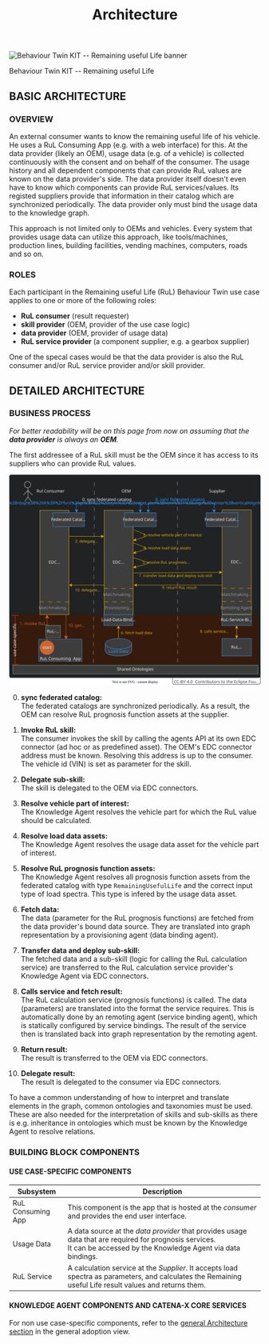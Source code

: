 ﻿---
id: architecture
title: Architecture
description: Behaviour Twin KIT
---

<div style={{display:'block'}}>
  <div style={{display:'inline-block', verticalAlign:'top'}}>

![Behaviour Twin KIT -- Remaining useful Life banner](@site/static/img/kit-icons/behaviour-twin-rul-kit-icon-mini.svg)

  </div>
  <div style={{display:'inline-block', fontSize:17, color:'rgb(255,166,1)', marginLeft:7, verticalAlign:'top', paddingTop:6}}>
Behaviour Twin KIT -- Remaining useful Life
  </div>
</div>

## BASIC ARCHITECTURE

### OVERVIEW

An external consumer wants to know the remaining useful life of his vehicle. He uses a RuL Consuming App (e.g. with a web interface) for this. At the data provider (likely an OEM), usage data (e.g. of a vehicle) is collected continuously with the consent and on behalf of the consumer. The usage history and all dependent components that can provide RuL values are known on the data provider's side. The data provider itself doesn't even have to know which components can provide RuL services/values. Its registed suppliers provide that information in their catalog which are synchronized periodically. The data provider only must bind the usage data to the knowledge graph.

This approach is not limited only to OEMs and vehicles. Every system that provides usage data can utilize this approach, like tools/machines, production lines, building facilities, vending machines, computers, roads and so on.

### ROLES

Each participant in the Remaining useful Life (RuL) Behaviour Twin use case applies to one or more of the following roles:

- **RuL consumer** (result requester)
- **skill provider** (OEM, provider of the use case logic)
- **data provider** (OEM, provider of usage data)
- **RuL service provider** (a component supplier, e.g. a gearbox supplier)

One of the specal cases would be that the data provider is also the RuL consumer and/or RuL service provider and/or skill provider.

## DETAILED ARCHITECTURE

### BUSINESS PROCESS

*For better readability will be on this page from now on assuming that the **data provider** is always an **OEM**.*

The first addressee of a RuL skill must be the OEM since it has access to its suppliers who can provide RuL values.

![business-process](assets/business-process.drawio.svg)

0. **sync federated catalog:** <br/> The federated catalogs are synchronized periodically. As a result, the OEM can resolve RuL prognosis function assets at the supplier.

1. **Invoke RuL skill:** <br/> The consumer invokes the skill by calling the agents API at its own EDC connector (ad hoc or as predefined asset). The OEM's EDC connector address must be known. Resolving this address is up to the consumer. The vehicle id (VIN) is set as parameter for the skill.

2. **Delegate sub-skill:** <br/> The skill is delegated to the OEM via EDC connectors.

3. **Resolve vehicle part of interest:** <br/> The Knowledge Agent resolves the vehicle part for which the RuL value should be calculated.

4. **Resolve load data assets:** <br/> The Knowledge Agent resolves the usage data asset for the vehicle part of interest.

5. **Resolve RuL prognosis function assets:** <br/> The Knowledge Agent resolves all prognosis function assets from the federated catalog with type `RemainingUsefulLife` and the correct input type of load spectra. This type is infered by the usage data asset.

6. **Fetch data:** <br/> The data (parameter for the RuL prognosis functions) are fetched from the data provider's bound data source. They are translated into graph representation by a provisioning agent (data binding agent).

7. **Transfer data and deploy sub-skill:** <br/> The fetched data and a sub-skill (logic for calling the RuL calculation service) are transferred to the RuL calculation service provider's Knowledge Agent via EDC connectors.

8. **Calls service and fetch result:** <br/> The RuL calculation service (prognosis functions) is called. The data (parameters) are translated into the format the service requires. This is automatically done by an remoting agent (service binding agent), which is statically configured by service bindings. The result of the service then is translated back into graph representation by the remoting agent.

9. **Return result:** <br/> The result is transferred to the OEM via EDC connectors.

10. **Delegate result:** <br/> The result is delegated to the consumer via EDC connectors.

To have a common understanding of how to interpret and translate elements in the graph, common ontologies and taxonomies must be used. These are also needed for the interpretation of skills and sub-skills as there is e.g. inheritance in ontologies which must be known by the Knowledge Agent to resolve relations.

### BUILDING BLOCK COMPONENTS

#### USE CASE-SPECIFIC COMPONENTS

|Subsystem|Description|
|---------|-----------|
|RuL Consuming App|This component is the app that is hosted at the *consumer* and provides the end user interface.|
|Usage Data|A data source at the *data provider* that provides usage data that are required for prognosis services. <BR/> It can be accessed by the Knowledge Agent via data bindings.|
|RuL Service|A calculation service at the *Supplier*. It accepts load spectra as parameters, and calculates the Remaining useful Life result values and returns them.|

#### KNOWLEDGE AGENT COMPONENTS AND CATENA-X CORE SERVICES

For non use case-specific components, refer to the [general Architecture section](../../../adoption-view/architecture#building-block-components) in the general adoption view.
